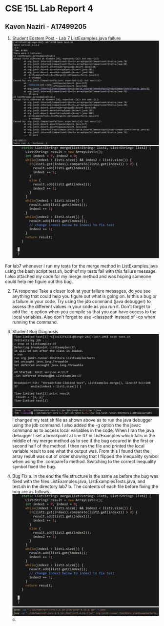 # CSE 15L Lab Report 4
## Kavon Naziri - A17499205

1. Student Edstem Post - Lab 7 ListExamples.java failure
![Image](cse15l_lab5_ss3.png)
![Image](cse15l_lab5_ss4.png)

For lab7 whenever I run my tests for the merge method in ListExamples.java using the bash script test.sh, both of my tests fail with this failure message. I also attached my code for my merge method and was hoping someone could help me figure out this bug. 

2. TA response
Take a closer look at your failure messages, do you see anything that could help you figure out what is going on. Is this a bug or a failure in your code. Try using the jdb command (java debugger) to assess the different values in your code as you run it. Don't forget to add the -g option when you compile so that you can have access to the local variables. Also don't forget to use -classpath instead of -cp when running the command.

3. Student Bug Diagnosis
![Image](cse15l_lab5_ss5.png)
![Image](cse15l_lab5_ss6.png)
I changed my test.sh file as shown above as to run the java debugger using the jdb command. I also added the -g option the the javac command as to access local variables in the code. When I ran the java debugger I set a breakpoint at line 37 in ListExamples which falls in the middle of my merge method as to see if the bug occured in the first or second half of the method. I then ran the file and printed the local variable result to see what the output was. From this I found that the array result was out of order showing that I flipped the inequality symbol when using the .compareTo method. Switching to the correct inequality symbol fixed the bug.

4. Bug Fix
a. In the end the file structure is the same as before the bug was fixed with the files ListExamples.java, ListExamplesTests.java, and test.sh in the directory lab7
b. The contents of each file before fixing the bug are as follows.
![Image](cse15l_lab5_ss4.png)
![Image](cse15l_lab5_ss7.png)
c. 

